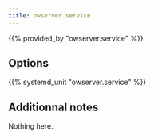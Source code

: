 ```yaml
---
title: owserver.service
---
```


{{% provided_by "owserver.service" %}}

## Options

{{% systemd_unit "owserver.service" %}}

## Additionnal notes

Nothing here.